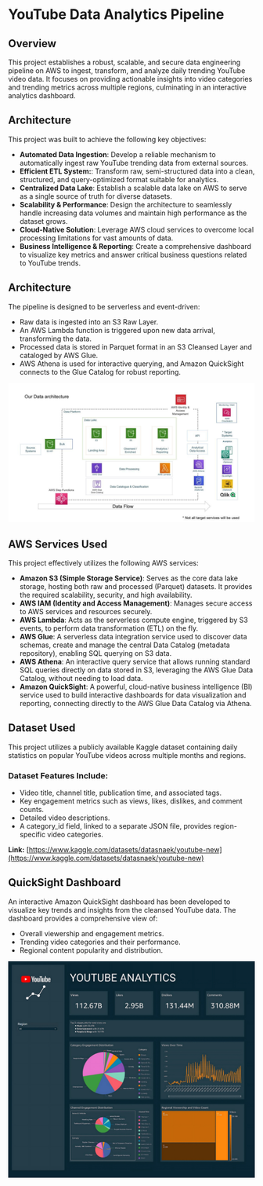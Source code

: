 # YouTube Data Analytics Pipeline

## Overview
This project establishes a robust, scalable, and secure data engineering pipeline on AWS to ingest, transform, and analyze daily trending YouTube video data. It focuses on providing actionable insights into video categories and trending metrics across multiple regions, culminating in an interactive analytics dashboard.

## Architecture 
This project was built to achieve the following key objectives:
- **Automated Data Ingestion**: Develop a reliable mechanism to automatically ingest raw YouTube trending data from external sources.
- **Efficient ETL System:**: Transform raw, semi-structured data into a clean, structured, and query-optimized format suitable for analytics.
- **Centralized Data Lake**: Establish a scalable data lake on AWS to serve as a single source of truth for diverse datasets.
- **Scalability & Performance**: Design the architecture to seamlessly handle increasing data volumes and maintain high performance as the dataset grows.
- **Cloud-Native Solution**: Leverage AWS cloud services to overcome local processing limitations for vast amounts of data.
- **Business Intelligence & Reporting**: Create a comprehensive dashboard to visualize key metrics and answer critical business questions related to YouTube trends.

## Architecture 
The pipeline is designed to be serverless and event-driven:
- Raw data is ingested into an S3 Raw Layer.
- An AWS Lambda function is triggered upon new data arrival, transforming the data.
- Processed data is stored in Parquet format in an S3 Cleansed Layer and cataloged by AWS Glue.
- AWS Athena is used for interactive querying, and Amazon QuickSight connects to the Glue Catalog for robust reporting.

<img src="architecture.jpeg">

## AWS Services Used
This project effectively utilizes the following AWS services:

- **Amazon S3 (Simple Storage Service)**: Serves as the core data lake storage, hosting both raw and processed (Parquet) datasets. It provides the required scalability, security, and high availability.
- **AWS IAM (Identity and Access Management)**: Manages secure access to AWS services and resources securely.
- **AWS Lambda**: Acts as the serverless compute engine, triggered by S3 events, to perform data transformation (ETL) on the fly.
- **AWS Glue**: A serverless data integration service used to discover data schemas, create and manage the central Data Catalog (metadata repository), enabling SQL querying on S3 data.
- **AWS Athena**: An interactive query service that allows running standard SQL queries directly on data stored in S3, leveraging the AWS Glue Data Catalog, without needing to load data.
- **Amazon QuickSight**: A powerful, cloud-native business intelligence (BI) service used to build interactive dashboards for data visualization and reporting, connecting directly to the AWS Glue Data Catalog via Athena.

## Dataset Used
This project utilizes a publicly available Kaggle dataset containing daily statistics on popular YouTube videos across multiple months and regions.

### Dataset Features Include:
- Video title, channel title, publication time, and associated tags.
- Key engagement metrics such as views, likes, dislikes, and comment counts.
- Detailed video descriptions.
- A category_id field, linked to a separate JSON file, provides region-specific video categories.

**Link:** [https://www.kaggle.com/datasets/datasnaek/youtube-new](https://www.kaggle.com/datasets/datasnaek/youtube-new)

## QuickSight Dashboard
An interactive Amazon QuickSight dashboard has been developed to visualize key trends and insights from the cleansed YouTube data. The dashboard provides a comprehensive view of:
- Overall viewership and engagement metrics.
- Trending video categories and their performance.
- Regional content popularity and distribution.

<img src="Youtube Analytics Dashboard.jpg">
